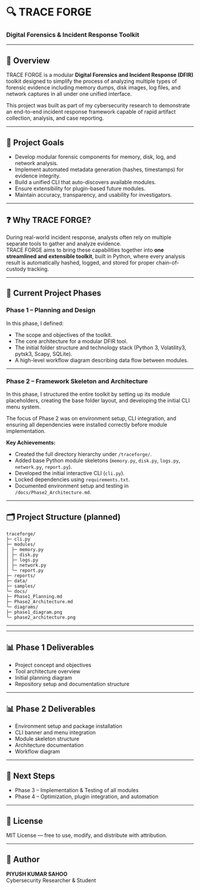 # 🔍 TRACE FORGE
### Digital Forensics & Incident Response Toolkit

---

## 📘 Overview
TRACE FORGE is a modular **Digital Forensics and Incident Response (DFIR)** toolkit designed to simplify the process of analyzing multiple types of forensic evidence including memory dumps, disk images, log files, and network captures in all under one unified interface.

This project was built as part of my cybersecurity research to demonstrate an end-to-end incident response framework capable of rapid artifact collection, analysis, and case reporting.

---

## 🎯 Project Goals
- Develop modular forensic components for memory, disk, log, and network analysis.  
- Implement automated metadata generation (hashes, timestamps) for evidence integrity.  
- Build a unified CLI that auto-discovers available modules.  
- Ensure extensibility for plugin-based future modules.  
- Maintain accuracy, transparency, and usability for investigators.

---

## ❓ Why TRACE FORGE?
During real-world incident response, analysts often rely on multiple separate tools to gather and analyze evidence.  
TRACE FORGE aims to bring these capabilities together into **one streamlined and extensible toolkit**, built in Python, where every analysis result is automatically hashed, logged, and stored for proper chain-of-custody tracking.

---

## 🧱 Current Project Phases

### **Phase 1 – Planning and Design**
In this phase, I defined:
- The scope and objectives of the toolkit.  
- The core architecture for a modular DFIR tool.  
- The initial folder structure and technology stack (Python 3, Volatility3, pytsk3, Scapy, SQLite).  
- A high-level workflow diagram describing data flow between modules.

---

### **Phase 2 – Framework Skeleton and Architecture**
In this phase, I structured the entire toolkit by setting up its module placeholders, creating the base folder layout, and developing the initial CLI menu system.

The focus of Phase 2 was on environment setup, CLI integration, and ensuring all dependencies were installed correctly before module implementation.


**Key Achievements:**
- Created the full directory hierarchy under `/traceforge/`.  
- Added base Python module skeletons (`memory.py`, `disk.py`, `logs.py`, `network.py`, `report.py`).  
- Developed the initial interactive CLI (`cli.py`).  
- Locked dependencies using `requirements.txt`.  
- Documented environment setup and testing in `/docs/Phase2_Architecture.md`.

---


## 🗂️ Project Structure (planned)

```
traceforge/
├─ cli.py
├─ modules/
│ ├─ memory.py
│ ├─ disk.py
│ ├─ logs.py
│ ├─ network.py
│ └─ report.py
├─ reports/
├─ data/
├─ samples/
└─ docs/
├─ Phase1_Planning.md
├─ Phase2_Architecture.md
└─ diagrams/
├─ phase1_diagram.png
└─ phase2_architecture.png
```

---


---

## 📊 Phase 1 Deliverables
- Project concept and objectives  
- Tool architecture overview  
- Initial planning diagram  
- Repository setup and documentation structure  

---

## 📊 Phase 2 Deliverables
- Environment setup and package installation  
- CLI banner and menu integration  
- Module skeleton structure  
- Architecture documentation  
- Workflow diagram  

---

## 🧩 Next Steps
- Phase 3 – Implementation & Testing of all modules  
- Phase 4 – Optimization, plugin integration, and automation  

---

## 📜 License
MIT License — free to use, modify, and distribute with attribution.

---

## 👤 Author
**PIYUSH KUMAR SAHOO**  
Cybersecurity Researcher & Student

